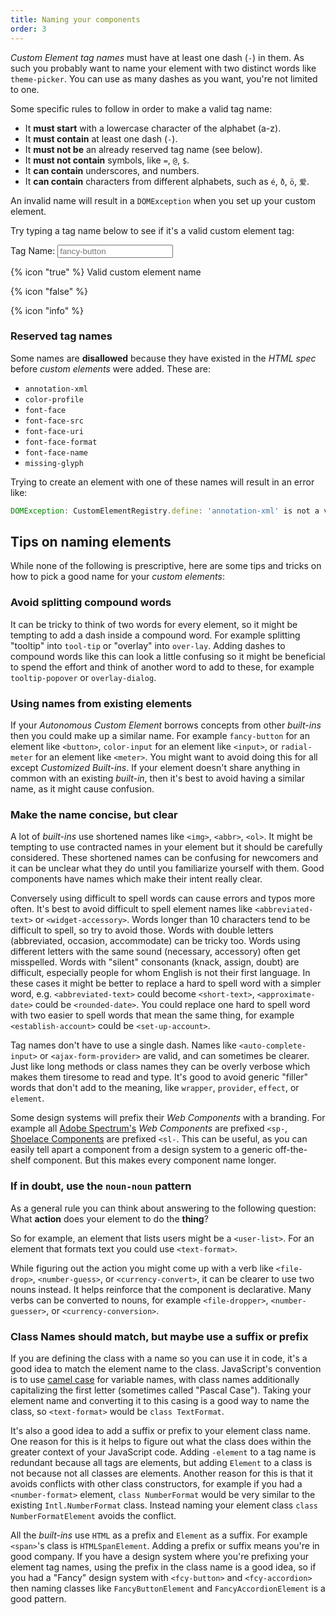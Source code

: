 ```yaml
---
title: Naming your components
order: 3
---
```


_Custom Element tag names_ must have at least one dash (`-`) in them. As such you probably want to name your element
with two distinct words like `theme-picker`. You can use as many dashes as you want, you're not limited to one.

Some specific rules to follow in order to make a valid tag name:

- It **must start** with a lowercase character of the alphabet (a-z).
- It **must contain** at least one dash (`-`).
- It **must not be** an already reserved tag name (see below).
- It **must not contain** symbols, like `=`, `@`, `$`.
- It **can contain** underscores, and numbers.
- It **can contain** characters from different alphabets, such as `é`, `ð`, `ö`, `爱`.

An invalid name will result in a `DOMException` when you set up your custom element.

Try typing a tag name below to see if it's a valid custom element tag:

<label class="interactive-input">
  Tag Name:
  <input type="text" is="tag-name-input" placeholder="fancy-button" autocomplete="off" autocapitalize="off">
  <p class="valid">
    {% icon "true" %}
    <span>Valid custom element name</span>
  </p>
  <p class="error">
    {% icon "false" %}
    <span></span>
  </p>
  <p class="hint">
    {% icon "info" %}
    <span></span>
  </p>
</label>

### Reserved tag names

Some names are **disallowed** because they have existed in the _HTML spec_ before _custom elements_ were added. These
are:

- `annotation-xml`
- `color-profile`
- `font-face`
- `font-face-src`
- `font-face-uri`
- `font-face-format`
- `font-face-name`
- `missing-glyph`

Trying to create an element with one of these names will result in an error like:

```js
DOMException: CustomElementRegistry.define: 'annotation-xml' is not a valid custom element name
```

## Tips on naming elements

While none of the following is prescriptive, here are some tips and tricks on how to pick a good name for your _custom
elements_:

### Avoid splitting compound words

It can be tricky to think of two words for every element, so it might be tempting to add a dash inside a compound word.
For example splitting "tooltip" into `tool-tip` or "overlay" into `over-lay`. Adding dashes to compound words like this
can look a little confusing so it might be beneficial to spend the effort and think of another word to add to these, for
example `tooltip-popover` or `overlay-dialog`.

### Using names from existing elements

If your _Autonomous Custom Element_ borrows concepts from other _built-ins_ then you could make up a similar name. For
example `fancy-button` for an element like `<button>`, `color-input` for an element like `<input>`, or `radial-meter`
for an element like `<meter>`. You might want to avoid doing this for all except _Customized Built-ins_. If your element
doesn't share anything in common with an existing _built-in_, then it's best to avoid having a similar name, as it might
cause confusion.

### Make the name concise, but clear

A lot of _built-ins_ use shortened names like `<img>`, `<abbr>`, `<ol>`. It might be tempting to use contracted names in
your element but it should be carefully considered. These shortened names can be confusing for newcomers and it can be
unclear what they do until you familiarize yourself with them. Good components have names which make their intent really
clear.

Conversely using difficult to spell words can cause errors and typos more often. It's best to avoid difficult to spell
element names like `<abbreviated-text>` or `<widget-accessory>`. Words longer than 10 characters tend to be difficult to
spell, so try to avoid those. Words with double letters (abbreviated, occasion, accommodate) can be tricky too. Words
using different letters with the same sound (necessary, accessory) often get misspelled. Words with "silent" consonants
(knack, assign, doubt) are difficult, especially people for whom English is not their first language. In these cases it
might be better to replace a hard to spell word with a simpler word, e.g. `<abbreviated-text>` could become
`<short-text>`, `<approximate-date>` could be `<rounded-date>`. You could replace one hard to spell word with two easier
to spell words that mean the same thing, for example `<establish-account>` could be `<set-up-account>`.

Tag names don't have to use a single dash. Names like `<auto-complete-input>` or `<ajax-form-provider>` are valid, and
can sometimes be clearer. Just like long methods or class names they can be overly verbose which makes them tiresome to
read and type. It's good to avoid generic "filler" words that don't add to the meaning, like `wrapper`, `provider`,
`effect`, or `element`.

Some design systems will prefix their _Web Components_ with a branding. For example all [Adobe Spectrum's][spectrum]
_Web Components_ are prefixed `<sp-`, [Shoelace Components][shoelace] are prefixed `<sl-`. This can be useful, as you
can easily tell apart a component from a design system to a generic off-the-shelf component. But this makes every
component name longer.

### If in doubt, use the `noun-noun` pattern

As a general rule you can think about answering to the following question: What **action** does your element to do the
**thing**?

So for example, an element that lists users might be a `<user-list>`. For an element that formats text you could use
`<text-format>`.

While figuring out the action you might come up with a verb like `<file-drop>`, `<number-guess>`, or
`<currency-convert>`, it can be clearer to use two nouns instead. It helps reinforce that the component is declarative.
Many verbs can be converted to nouns, for example `<file-dropper>`, `<number-guesser>`, or `<currency-conversion>`.

### Class Names should match, but maybe use a suffix or prefix

If you are defining the class with a name so you can use it in code, it's a good idea to match the element name to the
class. JavaScript's convention is to use [camel case][camelcase] for variable names, with class names additionally
capitalizing the first letter (sometimes called "Pascal Case"). Taking your element name and converting it to this
casing is a good way to name the class, so `<text-format>` would be `class TextFormat`.

It's also a good idea to add a suffix or prefix to your element class name. One reason for this is it helps to figure
out what the class does within the greater context of your JavaScript code. Adding `-element` to a tag name is redundant
because all tags are elements, but adding `Element` to a class is not because not all classes are elements. Another
reason for this is that it avoids conflicts with other class constructors, for example if you had a `<number-format>`
element, `class NumberFormat` would be very similar to the existing `Intl.NumberFormat` class. Instead naming your
element class `class NumberFormatElement` avoids the conflict.

All the _built-ins_ use `HTML` as a prefix and `Element` as a suffix. For example `<span>`'s class is `HTMLSpanElement`.
Adding a prefix or suffix means you're in good company. If you have a design system where you're prefixing your element
tag names, using the prefix in the class name is a good idea, so if you had a "Fancy" design system with `<fcy-button>`
and `<fcy-accordion>` then naming classes like `FancyButtonElement` and `FancyAccordionElement` is a good pattern.

[spectrum]: https://opensource.adobe.com/spectrum-web-components/
[shoelace]: https://shoelace.style/
[camelcase]: https://en.wikipedia.org/wiki/Camel_case
